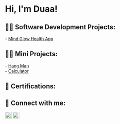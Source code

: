 <h1>Hi, I'm Duaa! <br/></h1>

<h2>👨‍💻 Software Development Projects:</h2>
- <a href="https://github.com/duaa-abushaala/MindGlowMobileApp">Mind Glow Health App</a><br>

<h2>👨‍💻 Mini Projects:</h2>
- <a href="https://github.com/duaa-abushaala/hang-man">Hang Man</a>
<br>
- <a href = "https://github.com/duaa-abushaala/Calculator">Calculator</a>
<h2> 📃 Certifications: </h2>

<h2> 🤳 Connect with me:</h2>


[<img align="left" alt="JoshMadakor | LinkedIn" width="22px" src="https://cdn.jsdelivr.net/npm/simple-icons@v3/icons/linkedin.svg" />][linkedin]
[<img align="left" alt="JoshMadakor | Instagram" width="22px" src="https://cdn.jsdelivr.net/npm/simple-icons@v3/icons/instagram.svg" />][instagram]


[instagram]: https://www.instagram.com/duaa_abushaala/
[linkedin]: https://linkedin.com/in/duaa-abushaala

<!--
**joshmadakor1/joshmadakor1** is a ✨ _special_ ✨ repository because its `README.md` (this file) appears on your GitHub profile.

Here are some ideas to get you started:

- 🔭 I’m currently working on ...
- 🌱 I’m currently learning ...
- 👯 I’m looking to collaborate on ...
- 🤔 I’m looking for help with ...
- 💬 Ask me about ...
- 📫 How to reach me: ...
- 😄 Pronouns: ...
- ⚡ Fun fact: ...
-->
